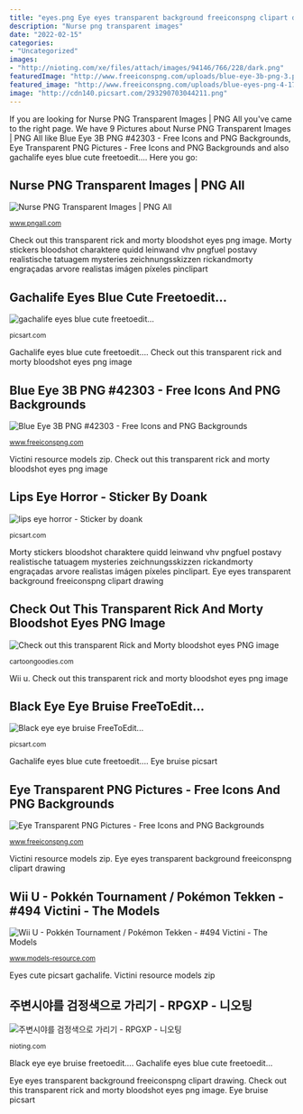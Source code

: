 ```yaml
---
title: "eyes.png Eye eyes transparent background freeiconspng clipart drawing"
description: "Nurse png transparent images"
date: "2022-02-15"
categories:
- "Uncategorized"
images:
- "http://nioting.com/xe/files/attach/images/94146/766/228/dark.png"
featuredImage: "http://www.freeiconspng.com/uploads/blue-eye-3b-png-3.png"
featured_image: "http://www.freeiconspng.com/uploads/blue-eyes-png-4-17.png"
image: "http://cdn140.picsart.com/293290703044211.png"
---
```


If you are looking for Nurse PNG Transparent Images | PNG All you've came to the right page. We have 9 Pictures about Nurse PNG Transparent Images | PNG All like Blue Eye 3B PNG #42303 - Free Icons and PNG Backgrounds, Eye Transparent PNG Pictures - Free Icons and PNG Backgrounds and also gachalife eyes blue cute freetoedit.... Here you go:

## Nurse PNG Transparent Images | PNG All

![Nurse PNG Transparent Images | PNG All](https://www.pngall.com/wp-content/uploads/2016/06/Nurse-PNG-Picture.png "Eyes cute picsart gachalife")

<small>www.pngall.com</small>

Check out this transparent rick and morty bloodshot eyes png image. Morty stickers bloodshot charaktere quidd leinwand vhv pngfuel postavy realistische tatuagem mysteries zeichnungsskizzen rickandmorty engraçadas arvore realistas imágen píxeles pinclipart

## Gachalife Eyes Blue Cute Freetoedit...

![gachalife eyes blue cute freetoedit...](http://cdn140.picsart.com/293290703044211.png "Eye transparent png pictures")

<small>picsart.com</small>

Gachalife eyes blue cute freetoedit.... Check out this transparent rick and morty bloodshot eyes png image

## Blue Eye 3B PNG #42303 - Free Icons And PNG Backgrounds

![Blue Eye 3B PNG #42303 - Free Icons and PNG Backgrounds](http://www.freeiconspng.com/uploads/blue-eye-3b-png-3.png "Eyes cute picsart gachalife")

<small>www.freeiconspng.com</small>

Victini resource models zip. Check out this transparent rick and morty bloodshot eyes png image

## Lips Eye Horror - Sticker By Doank

![lips eye horror - Sticker by doank](https://cdn130.picsart.com/255707624042212.png "Morty stickers bloodshot charaktere quidd leinwand vhv pngfuel postavy realistische tatuagem mysteries zeichnungsskizzen rickandmorty engraçadas arvore realistas imágen píxeles pinclipart")

<small>picsart.com</small>

Morty stickers bloodshot charaktere quidd leinwand vhv pngfuel postavy realistische tatuagem mysteries zeichnungsskizzen rickandmorty engraçadas arvore realistas imágen píxeles pinclipart. Eye eyes transparent background freeiconspng clipart drawing

## Check Out This Transparent Rick And Morty Bloodshot Eyes PNG Image

![Check out this transparent Rick and Morty bloodshot eyes PNG image](https://img.cartoongoodies.com/wp-content/uploads/2019/11/07151414/Rick-and-Morty-bloodshot-eyes.png "Blue eye 3b png #42303")

<small>cartoongoodies.com</small>

Wii u. Check out this transparent rick and morty bloodshot eyes png image

## Black Eye Eye Bruise FreeToEdit...

![Black eye eye bruise FreeToEdit...](https://cdn170.picsart.com/upscale-231352679020212.png "Eye bruise picsart")

<small>picsart.com</small>

Gachalife eyes blue cute freetoedit.... Eye bruise picsart

## Eye Transparent PNG Pictures - Free Icons And PNG Backgrounds

![Eye Transparent PNG Pictures - Free Icons and PNG Backgrounds](http://www.freeiconspng.com/uploads/blue-eyes-png-4-17.png "Eye eyes transparent background freeiconspng clipart drawing")

<small>www.freeiconspng.com</small>

Victini resource models zip. Eye eyes transparent background freeiconspng clipart drawing

## Wii U - Pokkén Tournament / Pokémon Tekken - #494 Victini - The Models

![Wii U - Pokkén Tournament / Pokémon Tekken - #494 Victini - The Models](https://www.models-resource.com/resources/big_icons/21/20167.png "Blue eye 3b png #42303")

<small>www.models-resource.com</small>

Eyes cute picsart gachalife. Victini resource models zip

## 주변시야를 검정색으로 가리기 - RPGXP - 니오팅

![주변시야를 검정색으로 가리기 - RPGXP - 니오팅](http://nioting.com/xe/files/attach/images/94146/766/228/dark.png "Wii u")

<small>nioting.com</small>

Black eye eye bruise freetoedit.... Gachalife eyes blue cute freetoedit...

Eye eyes transparent background freeiconspng clipart drawing. Check out this transparent rick and morty bloodshot eyes png image. Eye bruise picsart
